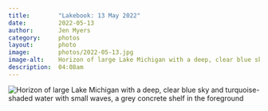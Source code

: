 ```yaml
---
title:        "Lakebook: 13 May 2022"
date:         2022-05-13
author:       Jen Myers
category:     photos
layout:       photo
image:        photos/2022-05-13.jpg
image-alt:    Horizon of large Lake Michigan with a deep, clear blue sky and turquoise-shaded water with small waves, a grey concrete shelf in the foreground
description:  04:08am
---
```


<div><img alt="Horizon of large Lake Michigan with a deep, clear blue sky and turquoise-shaded water with small waves, a grey concrete shelf in the foreground" src="{{ site.baseurl }}/images/photos/2022-05-13.jpg" /></div>
